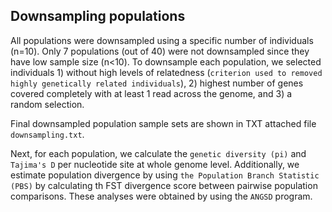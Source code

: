 
## Downsampling populations

All populations were downsampled using a specific number of individuals (n=10). Only 7 populations (out of 40) were not downsampled since they have low sample size (n<10). To downsample each population, we selected individuals 1) without high levels of relatedness (`criterion used to removed highly genetically related individuals`), 2) highest number of genes covered completely with at least 1 read across the genome, and 3) a random selection.

Final downsampled population sample sets are shown in TXT attached file `downsampling.txt`.

Next, for each population, we calculate the `genetic diversity (pi)` and `Tajima's D` per nucleotide site at whole genome level. Additionally, we estimate population divergence by using `the Population Branch Statistic (PBS)`  by calculating th FST divergence score between pairwise population comparisons. These analyses were obtained by using the `ANGSD` program.

